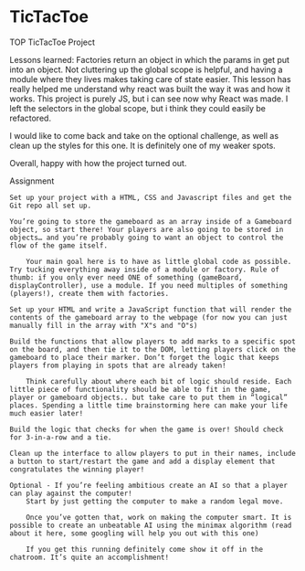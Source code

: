 # TicTacToe
TOP TicTacToe Project

Lessons learned: 
Factories return an object in which the params in get put into an object.
Not cluttering up the global scope is helpful, and having a module where they lives makes taking care of state easier. 
This lesson has really helped me understand why react was built the way it was and how it works. This project is purely JS, but i can see now why React was made.
I left the selectors in the global scope, but i think they could easily be refactored.

I would like to come back and take on the optional challenge, as well as clean up the styles for this one. It is definitely one of my weaker spots.

Overall, happy with how the project turned out.



Assignment

    Set up your project with a HTML, CSS and Javascript files and get the Git repo all set up.

    You’re going to store the gameboard as an array inside of a Gameboard object, so start there! Your players are also going to be stored in objects… and you’re probably going to want an object to control the flow of the game itself.

        Your main goal here is to have as little global code as possible. Try tucking everything away inside of a module or factory. Rule of thumb: if you only ever need ONE of something (gameBoard, displayController), use a module. If you need multiples of something (players!), create them with factories.

    Set up your HTML and write a JavaScript function that will render the contents of the gameboard array to the webpage (for now you can just manually fill in the array with "X"s and "O"s)

    Build the functions that allow players to add marks to a specific spot on the board, and then tie it to the DOM, letting players click on the gameboard to place their marker. Don’t forget the logic that keeps players from playing in spots that are already taken!

        Think carefully about where each bit of logic should reside. Each little piece of functionality should be able to fit in the game, player or gameboard objects.. but take care to put them in “logical” places. Spending a little time brainstorming here can make your life much easier later!

    Build the logic that checks for when the game is over! Should check for 3-in-a-row and a tie.

    Clean up the interface to allow players to put in their names, include a button to start/restart the game and add a display element that congratulates the winning player!

    Optional - If you’re feeling ambitious create an AI so that a player can play against the computer!
        Start by just getting the computer to make a random legal move.

        Once you’ve gotten that, work on making the computer smart. It is possible to create an unbeatable AI using the minimax algorithm (read about it here, some googling will help you out with this one)
        
        If you get this running definitely come show it off in the chatroom. It’s quite an accomplishment!

